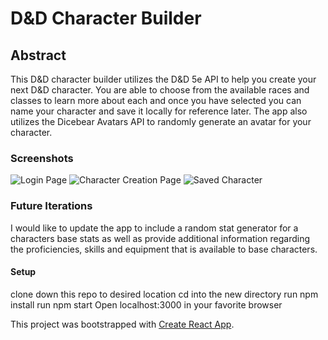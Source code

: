 # D&D Character Builder

## Abstract
This D&D character builder utilizes the D&D 5e API to help you create your next D&D character. You are able to choose from the available races and classes to learn more about each and once you have selected you can name your character and save it locally for reference later. The app also utilizes the Dicebear Avatars API to randomly generate an avatar for your character.

### Screenshots

![Login Page](https://user-images.githubusercontent.com/54754467/84224827-bebd8b80-aa9a-11ea-93f6-7ad3619cd25e.png)
![Character Creation Page](https://user-images.githubusercontent.com/54754467/84225638-eb72a280-aa9c-11ea-8cc1-1d2bb9497c24.png)
![Saved Character](https://user-images.githubusercontent.com/54754467/84224833-c41ad600-aa9a-11ea-8ec8-57ab927899e6.png)

### Future Iterations
I would like to update the app to include a random stat generator for a characters base stats as well as provide additional information regarding the proficiencies, skills and equipment that is available to base characters. 

#### Setup
clone down this repo to desired location
cd into the new directory
run npm install
run npm start
Open localhost:3000 in your favorite browser

This project was bootstrapped with [Create React App](https://github.com/facebook/create-react-app).
